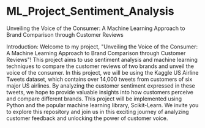 # ML_Project_Sentiment_Analysis
Unveiling the Voice of the Consumer: A Machine Learning Approach to Brand Comparison through Customer Reviews

Introduction:
Welcome to my project, "Unveiling the Voice of the Consumer: A Machine Learning Approach to Brand Comparison through Customer Reviews"! This project aims to use sentiment analysis and machine learning techniques to compare the customer reviews of two brands and unveil the voice of the consumer. In this project, we will be using the Kaggle US Airline Tweets dataset, which contains over 14,000 tweets from customers of six major US airlines. By analyzing the customer sentiment expressed in these tweets, we hope to provide valuable insights into how customers perceive and compare different brands. This project will be implemented using Python and the popular machine learning library, Scikit-Learn. We invite you to explore this repository and join us in this exciting journey of analyzing customer feedback and unlocking the power of customer voice.
